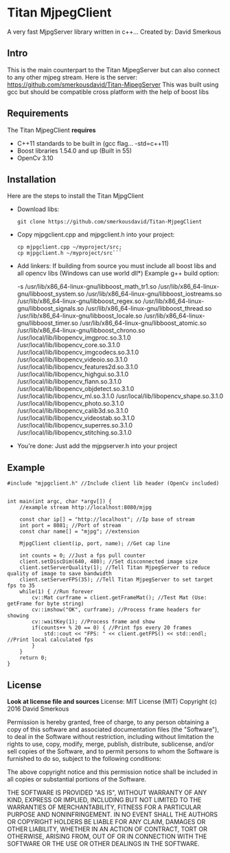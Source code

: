# Titan MjpegClient
A very fast MjpgServer library written in c++...
Created by: David Smerkous

## Intro
This is the main counterpart to the Titan MjpegServer but can also connect
to any other mjpeg stream. Here is the server: https://github.com/smerkousdavid/Titan-MjpegServer
This was built using gcc but should be compatible cross platform with the help of boost libs

## Requirements
The Titan MjpegClient **requires**

   * C++11 standards to be built in (gcc flag... -std=c++11)
   * Boost libraries 1.54.0 and up (Built in 55)
   * OpenCv 3.10

## Installation
Here are the steps to install the Titan MjpgClient
   * Download libs: 


       `git clone https://github.com/smerkousdavid/Titan-MjpegClient`

   * Copy mjpgclient.cpp and mjpgclient.h into your project:


     ```cd Titan-MjpegClient;
     cp mjpgclient.cpp ~/myproject/src;
     cp mjpgclient.h ~/myproject/src```

   * Add linkers:
	If building from source you must include all boost libs and all opencv libs (Windows can use world dll*)
        Example g++ build option:


        -s /usr/lib/x86_64-linux-gnu/libboost_math_tr1.so /usr/lib/x86_64-linux-gnu/libboost_system.so /usr/lib/x86_64-linux-gnu/libboost_iostreams.so /usr/lib/x86_64-linux-gnu/libboost_regex.so /usr/lib/x86_64-linux-gnu/libboost_signals.so /usr/lib/x86_64-linux-gnu/libboost_thread.so /usr/lib/x86_64-linux-gnu/libboost_locale.so /usr/lib/x86_64-linux-gnu/libboost_timer.so /usr/lib/x86_64-linux-gnu/libboost_atomic.so /usr/lib/x86_64-linux-gnu/libboost_chrono.so /usr/local/lib/libopencv_imgproc.so.3.1.0 /usr/local/lib/libopencv_core.so.3.1.0 /usr/local/lib/libopencv_imgcodecs.so.3.1.0 /usr/local/lib/libopencv_videoio.so.3.1.0 /usr/local/lib/libopencv_features2d.so.3.1.0 /usr/local/lib/libopencv_highgui.so.3.1.0 /usr/local/lib/libopencv_flann.so.3.1.0 /usr/local/lib/libopencv_objdetect.so.3.1.0 /usr/local/lib/libopencv_ml.so.3.1.0 /usr/local/lib/libopencv_shape.so.3.1.0 /usr/local/lib/libopencv_photo.so.3.1.0 /usr/local/lib/libopencv_calib3d.so.3.1.0 /usr/local/lib/libopencv_videostab.so.3.1.0 /usr/local/lib/libopencv_superres.so.3.1.0 /usr/local/lib/libopencv_stitching.so.3.1.0
   * You're done:
	Just add the mjpgserver.h into your project

## Example
		
    #include "mjpgclient.h" //Include client lib header (OpenCv included)


    int main(int argc, char *argv[]) {
    	//example stream http://localhost:8080/mjpg

        const char ip[] = "http://localhost"; //Ip base of stream
        int port = 8081; //Port of stream
        const char name[] = "mjpg"; //extension

        MjpgClient client(ip, port, name); //Get cap line

        int counts = 0; //Just a fps pull counter
        client.setDiscDim(640, 480); //Set disconnected image size
        client.setServerQuality(1); //Tell Titan MjpegServer to reduce quality of image to save bandwidth
        client.setServerFPS(35); //Tell Titan MjpegServer to set target fps to 35
        while(1) { //Run forever
            cv::Mat curframe = client.getFrameMat(); //Test Mat (Use: getFrame for byte string)
            cv::imshow("OK", curframe); //Process frame headers for showing
            cv::waitKey(1); //Process frame and show
            if(counts++ % 20 == 0) { //Print fps every 20 frames
                std::cout << "FPS: " << client.getFPS() << std::endl; //Print local calculated fps
            }
        }
        return 0;
    }

## License
**Look at license file and sources**
License: MIT License (MIT)
Copyright (c) 2016 David Smerkous

Permission is hereby granted, free of charge, to any person obtaining a copy of this 
software and associated documentation files (the "Software"), to deal in the Software 
without restriction, including without limitation the rights to use, copy, modify, 
merge, publish, distribute, sublicense, and/or sell copies of the Software, and to 
permit persons to whom the Software is furnished to do so, subject to the following conditions:

The above copyright notice and this permission notice shall be included in all copies or substantial 
portions of the Software.

THE SOFTWARE IS PROVIDED "AS IS", WITHOUT WARRANTY OF ANY KIND, EXPRESS OR IMPLIED,
INCLUDING BUT NOT LIMITED TO THE WARRANTIES OF MERCHANTABILITY, FITNESS FOR A PARTICULAR PURPOSE AND NONINFRINGEMENT.
IN NO EVENT SHALL THE AUTHORS OR COPYRIGHT HOLDERS BE LIABLE FOR ANY CLAIM, DAMAGES OR OTHER LIABILITY,
WHETHER IN AN ACTION OF CONTRACT, TORT OR OTHERWISE, ARISING FROM,
OUT OF OR IN CONNECTION WITH THE SOFTWARE OR THE USE OR OTHER DEALINGS IN THE SOFTWARE. 

